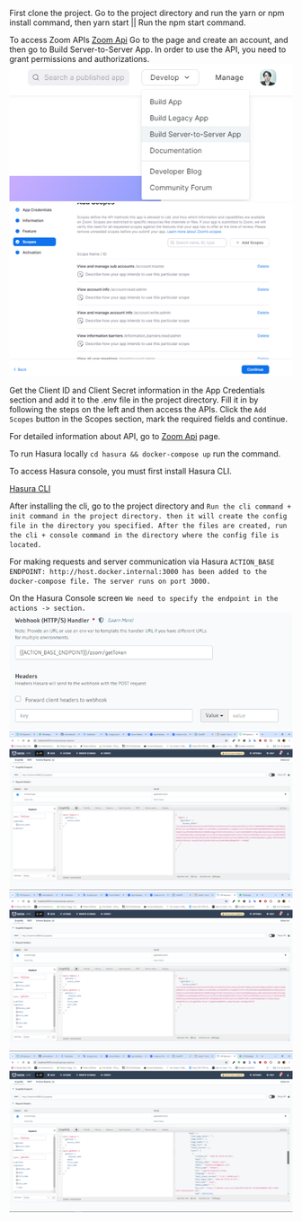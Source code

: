 First clone the project. Go to the project directory and run the yarn or npm install command, then yarn start || Run the npm start command.

To access Zoom APIs
[Zoom Api](https://marketplace.zoom.us/) Go to the page and create an account, and then go to Build Server-to-Server App.
In order to use the API, you need to grant permissions and authorizations.
<img src="./img/zoomlogin.png">
<img src="./img/zoom2.png">

Get the Client ID and Client Secret information in the App Credentials section and add it to the .env file in the project directory.
Fill it in by following the steps on the left and then access the APIs.
Click the ``Add Scopes`` button in the Scopes section, mark the required fields and continue.

For detailed information about API, go to [Zoom Api](https://marketplace.zoom.us/docs/api-reference/zoom-api) page.

To run Hasura locally 
``cd hasura && docker-compose up``
run the command.

To access Hasura console, you must first install Hasura CLI.

[Hasura CLI](https://hasura.io/docs/latest/hasura-cli/install-hasura-cli/)

After installing the cli, go to the project directory and
``Run the cli command + init command in the project directory. then it will create the config file in the directory you specified. After the files are created, run the cli + console command in the directory where the config file is located. ``

For making requests and server communication via Hasura
`` ACTION_BASE ENDPOINT: http://host.docker.internal:3000 has been added to the docker-compose file. The server runs on port 3000. ``

On the Hasura Console screen
``
We need to specify the endpoint in the actions -> section.
``
<img src="./img/img.png">
<img src="./img/has.png">
<img src="./img/token.png">
<img src="./img/users.png">
 